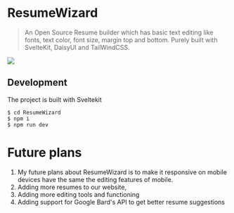 
# ResumeWizard
> An Open Source Resume builder which has basic text editing like fonts, text color, font size, margin top and bottom. Purely built with SvelteKit, DaisyUI and TailWindCSS.

<img src="https://github.com/ArshErgon/ResumeWizard/assets/40994679/1a0248f7-7719-4a88-8f5a-f23f29690b1b">

## Development
The project is built with Sveltekit
```git
$ cd ResumeWizard
$ npm i
$ npm run dev
```
# Future plans

1. My future plans about ResumeWizard is to make it responsive on mobile devices have the same the editing features of mobile.
2. Adding more resumes to our website,
3. Adding more editing tools and functioning
4. Adding support for Google Bard's API to get better resume suggestions
